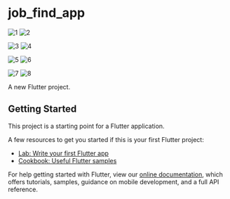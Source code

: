 # job_find_app

![1](https://user-images.githubusercontent.com/91328350/143538040-871ff6a8-cc6c-47b5-907e-39e2eea6773c.jpg)  ![2](https://user-images.githubusercontent.com/91328350/143538063-d59edbe0-e9e8-4017-b4c1-e43865c9e278.jpg)

![3](https://user-images.githubusercontent.com/91328350/143538075-80c1e7dd-cbac-40ae-9cae-8d9137ac80fb.jpg)  ![4](https://user-images.githubusercontent.com/91328350/143538088-41c9b0a5-ecee-4ecd-9876-d2959c78bfc1.jpg)

![5](https://user-images.githubusercontent.com/91328350/143538094-7fd3e6c3-8c79-4cd7-ac0a-828582b1aefe.jpg)  ![6](https://user-images.githubusercontent.com/91328350/143538103-a0d8f548-088f-4ec1-aad0-1284acbc9f03.jpg)

![7](https://user-images.githubusercontent.com/91328350/143538110-334dba39-9c68-4915-b391-71d1bdace8d5.jpg)  ![8](https://user-images.githubusercontent.com/91328350/143538116-c79acc6e-c3c8-48b1-ace3-1026857c7533.jpg)

A new Flutter project.

## Getting Started

This project is a starting point for a Flutter application.

A few resources to get you started if this is your first Flutter project:

- [Lab: Write your first Flutter app](https://flutter.dev/docs/get-started/codelab)
- [Cookbook: Useful Flutter samples](https://flutter.dev/docs/cookbook)

For help getting started with Flutter, view our
[online documentation](https://flutter.dev/docs), which offers tutorials,
samples, guidance on mobile development, and a full API reference.
